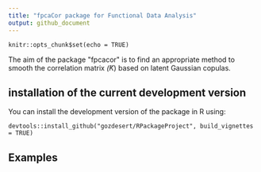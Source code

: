 ```yaml
---
title: "fpcaCor package for Functional Data Analysis"
output: github_document
---
```



```{r setup, include=FALSE}
knitr::opts_chunk$set(echo = TRUE)
```


The aim of the package "fpcacor" is to find an appropriate method to smooth the correlation matrix $\tilde(K)$ based on latent Gaussian copulas. 

## installation of the current development version

You can install the development version of the package in R using:

```{r}
devtools::install_github("gozdesert/RPackageProject", build_vignettes = TRUE) 
``` 

## Examples


